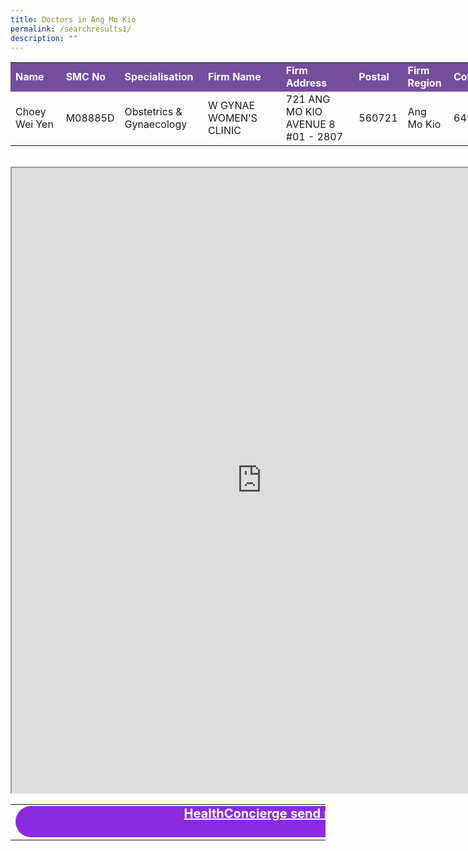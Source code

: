```yaml
---
title: Doctors in Ang Mo Kio
permalink: /searchresults1/
description: ""
---
```

<table border="0" cellpadding="0" cellspacing="0" width="0" style="border-collapse:
 collapse;width:600pt;object-fit:contain"><colgroup><col width="165" style="mso-width-source:userset;mso-width-alt:5748;width:124pt"> <col width="65" style="mso-width-source:userset;mso-width-alt:2257;width:49pt"> <col width="163" style="mso-width-source:userset;mso-width-alt:5701;width:123pt"> <col width="297" style="mso-width-source:userset;mso-width-alt:10379;width:223pt"> <col width="324" style="mso-width-source:userset;mso-width-alt:11310;width:243pt"> <col width="50" style="mso-width-source:userset;mso-width-alt:1745;width:38pt"> <col width="78" style="mso-width-source:userset;mso-width-alt:2722;width:59pt"> <col width="65" style="mso-width-source:userset;mso-width-alt:2257;width:49pt"></colgroup><tbody><tr height="19" style="height:14.5pt"><td height="19" width="165" style="height:14.5pt;width:124pt;color:#FFFFFF;font-weight:bold;background-color:#744d9f">Name</td><td width="65" style="width:49pt;color:#FFFFFF;font-weight:bold;background-color:#744d9f">SMC No</td><td width="163" style="width:123pt;color:#FFFFFF;font-weight:bold;background-color:#744d9f">Specialisation</td><td width="297" style="width:223pt;color:#FFFFFF;font-weight:bold;background-color:#744d9f">Firm Name</td><td width="324" style="width:243pt;color:#FFFFFF;font-weight:bold;background-color:#744d9f">Firm Address</td><td width="50" style="width:38pt;color:#FFFFFF;font-weight:bold;background-color:#744d9f">Postal</td><td width="78" style="width:59pt;color:#FFFFFF;font-weight:bold;background-color:#744d9f">Firm Region</td><td width="65" style="width:49pt;color:#FFFFFF;font-weight:bold;background-color:#744d9f">Contact</td></tr><tr height="19" style="height:14.5pt"><td height="19" style="height:14.5pt">Choey Wei Yen</td><td>M08885D</td><td>Obstetrics &amp; Gynaecology</td><td>W GYNAE WOMEN'S CLINIC</td><td>721 ANG MO KIO AVENUE 8 #01 - 2807</td><td align="right">560721</td><td>Ang Mo Kio</td><td align="right">64550050</td></tr></tbody></table>
 
 <br>
 <iframe src="https://form.gov.sg/64001c66b016ad0012762e5f" style="width:800px;height:1000px"></iframe>
 
 <br>
 
<table>
 	<tr>
		<td colspan="2"><b><a href="https://form.gov.sg/64001c66b016ad0012762e5f" style="background:blueviolet;color:white;font-size:20px;text-align:center;vertical-align:middle; horizontal-align: middle;display:block;width:800;height:50;border-radius: 25px;cursor:hand;">HealthConcierge send me!</a></b></td>
	</tr>
</table>
